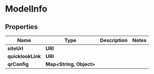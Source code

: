 

# ModelInfo


## Properties

Name | Type | Description | Notes
------------ | ------------- | ------------- | -------------
**siteUrl** | **URI** |  | 
**quicklookLink** | **URI** |  | 
**qrConfig** | **Map&lt;String, Object&gt;** |  | 



